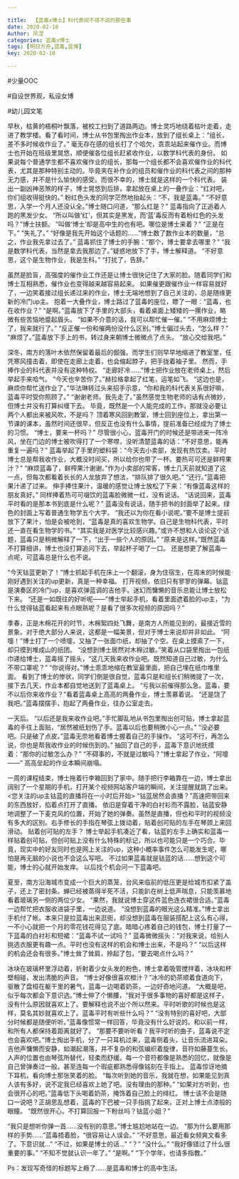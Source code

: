 ```yaml
---

title:  【蓝毒x博士】科代表间不得不说的那些事
date: 2020-02-10
Author: 凤涅
categories: 蓝毒x博士
tags: [明日方舟,蓝毒,蓝博]
key: 2020-02-10

---
```


\#少量OOC

\#自设世界观，私设女博

\#幼儿园文笔


早秋，枯黄的梧桐叶飘落，被校工扫到了道路两边。博士灵巧地绕着枯叶走着，走进了教学楼。看了看时间，博士从书包里掏出作业本，放到了组长桌上：“组长，差不多时候收作业了。”
毫无存在感的组长打了个哈欠，乖乖站起来催作业。而博士也开始在班级里晃悠，顺便催各位组长赶紧收作业，以数学科代表的身份。
如果说每个普通学生都不喜欢催作业的组长，那每一个组长都不会喜欢催作业的科代表，尤其是那种特别主动的。毕竟夹在补作业的组员和催作业的科代表之间的那种无力感，并不是什么愉快的感受。而很不幸的，博士就是这样的一个科代表。
装出一副凶神恶煞的样子，博士晃悠到后排，拿起放在桌上的一叠作业：“红对吧，你们组收得挺快的。”
粉红色头发的同学茫然地抬起头：“不，我是蓝毒。”
“不好意思，入学一个月人还没认全。”博士随口问道，“那么红是？”
蓝毒指向了正追着人跑的黑发少女。
“所以叫做‘红’，但其实是黑发，而‘蓝’毒反而有着粉红色的头发吗？”博士扶额。
“叫做‘博士’却是高中生的也有吧。哪位是博士来着？”
“正是在下。”
“失礼了。”
“好像是我先开始这个话题的……”博士数了数作业本的数量，“总之，作业我先拿过去了。”
蓝毒抓住了博士的手腕：“那个，博士要拿去哪里？”
“我是数学科代表，当然是拿去我那边了。”疑惑地放下了手，博士解释道。
“不好意思，这个是生物作业，我是生科。”
“打扰了，告辞。”

虽然是脸盲，高强度的催作业工作还是让博士很快记住了大家的脸。随着同学们和博士互相熟悉，催作业也变得越来越容易起来。
如果催更跟催作业一样容易就好了，一边笑着接过组长递过来的作业，博士无端地想到了自己关注的，总是随缘更新的冷门up主。
抱着一大叠作业，博士路过了蓝毒的座位，瞟了一眼：“蓝毒，也在收作业？”
“是啊。”蓝毒放下了手里的大部头，看着桌面上矮矮的一摞作业，略微有些苦恼地蹙起眉头。
“如果不介意的话，我可以帮忙催一催。”
“不用麻烦博士了，我来就行了。”
“反正催一份和催两份没什么区别。”博士偏过头去，“怎么样？”
“麻烦了。”蓝毒放下手上的书，转过身来朝博士微微点了点头。
“放心交给我吧。”


深冬，南方的落叶木依然保留着最后的倔强。而学生们则早早地缩进了教室里，任凭寒风撞击着，即使在走廊上走着，也会缩起脖子，把手拢着袖子里。
然而，手捧作业的科代表并没有这种特权。
“走廊好冷……”博士把作业放在老师桌上，然后举起手来哈气。
“今天也辛苦你了。”赫拉格拿起了红笔，运笔如飞。
“这边也是，麻烦你帮忙送作业了。”华法琳转过头来招手示意，“你和我的科代表关系很好嘛，蓝毒平时受你照顾了。”
“谢谢老师。我先走了。”虽然感觉生物老师的话有点微妙，但博士并没有打算纠缠下去。
毕竟，既然是一个人能完成的工作，那就没必要让两个人都出来被风吹，不是吗？
顶着寒风回到教室，博士回到座位上，拿出第一节课的课本，虽然时间还很早，但反正也没有什么事情，提前准备已经成为了博士的习惯。
“博士，要来一杯吗？”
尽管很小心，蓝毒开门的时候还是带进来一阵冷风，坐在门边的博士被吹得打了一个寒噤，没听清楚蓝毒的话：“不好意思，能再重复一遍吗？”
蓝毒举起了手里的塑料袋：“今天去小卖部，发现有热饮卖。平时博士总是帮我收作业，大概没时间买，所以给你也带了一杯。要热可可还是鲜榨果汁？”
“麻烦蓝毒了，鲜榨果汁谢谢。”作为小卖部的常客，博士几天前就知道了这一点，但每次都看着长长的人龙放弃了想法，“排队排了很久吧。”
“还行。”蓝毒把果汁递了过来。
伸手捧住果汁，温暖的感觉让博士放松了下来：“有像蓝毒这样的朋友真好。”
同样捧着热可可啜饮的蓝毒脸微微一红，没有说话。
“话说回来，蓝毒平时看的是那本书到底是什么呢？”
蓝毒没有说话，随手把书的封面举了起来。绿色的封面上写着普通生物学五个大字。
“我还以为你在看小说呢。”要不是博士提前放下了果汁，怕是会被呛到，“蓝毒是真的喜欢生物学。自己是生物科代表，平时还一直在看生物学的书。”
“其实我是对医学比较感兴趣。”或许不想和人谈论这个话题，蓝毒只是稍微解释了一下，“出于一些个人的原因。”
“原来是这样。”既然蓝毒不打算细讲，博士也没打算追问下去，举起杯子喝了一口。
还是想更了解蓝毒一点呢，可蓝毒总是什么也不说。

“今天钴蓝更新了！”博士抓起手机在床上一个翻滚，身为住宿生，在周末的时候能刚好遇到关注的up更新，真是一种幸福。
打开视频，依旧只有寥寥的弹幕。钴蓝是演奏区的冷门up，是喜欢弹蓝调的吉他手。迷幻而慵懒的音乐总能让博士放松下来。
“还是一如既往的好听呢——”博士举起手机，看着里面遮着脸的up主，“为什么觉得钴蓝看起来有点眼熟呢？是看了很多次视频的原因吗？”


季春，正是木棉花开的时节，木棉絮四处飞舞，是南方人所能见到的，最接近雪的景象。对于绝大部分人来说，这都是一幅美景，但对于博士来说却并非如此。
“阿嚏！”博士打了一个喷嚏，又抽了一张面巾纸，却抽了个空。在桌上摸索了一下，却只摸到堆成山的纸团。
“没想到博士居然对木棉过敏。”笑着从口袋里掏出一包纸巾递给博士，蓝毒摇了摇头，“这几天我来收作业吧。既然知道自己过敏，为什么不带口罩呢？”
“你说得对。”博士乖乖地缩在教室最里面，把自己埋在纸巾堆里面。
看到了博士的惨状，同学们倒是很自觉，蓝毒只是和组长们稍微提了一次，接下去几天，作业本都自觉地送到了蓝毒桌上。
“亏我以前催得那么急。蓝毒，要不以后你来收作业？”看着蓝毒桌上高高的两叠作业，博士羡慕着说。
“还是饶了我吧。”蓝毒摆摆手，抱起了两叠作业，往办公室走去。

一天后。
“以后还是我来收作业吧。”手忙脚乱地从书包里掏出创可贴，博士拿起蓝毒的手往上面贴，“居然被纸划伤了手。蓝毒以后也要稍微小心一点。”
“没必要吧。只是破了点皮。”蓝毒无奈地看着博士握着自己的手操作。
“这可不行，再怎么说，你也是帮我收作业的时候伤到的。”
抽回了自己的手，蓝毒下意识地抚摸着：“那你的过敏怎么办？”
“不碍事的，不就是过敏吗？”博士拿起了作业，“阿嚏——”
高高垒起的作业本瞬间崩塌。

一周的课程结束，博士拖着行李箱回到了家中。随手把行李箱靠在一边，博士拿出阔别了一个星期的手机，打开某个视频网站客户端的瞬间，关注提醒就跳了出来。
&lt;您关注的up主钴蓝的直播将在一小时后开始&gt;
“钴蓝居然会直播？”高速把带回来的东西放好，掐着点打开了直播。
依旧是穿着干净的白衬衫而不露脸，钴蓝安静地调整了一下麦克风的位置，开始了她的弹奏。虽然是直播，但也和平时的视频没有多大的区别。右手修长的手指在琴弦上拨动着，贴着创可贴的左手在琴颈上来回滑动。
贴着创可贴的左手？
博士举起手机凑近了看，钴蓝的左手上确实和蓝毒一样贴着创可贴，但创可贴上没有什么特殊的标记，所以也可能只是一个巧合。毕竟，现实中的好友同时也是网上关注的up，这种小概率事件怎么可能发生呢，哪怕是再无脑的小说也不会这么写吧。
不过如果蓝毒就是钴蓝的话……想到这个可能，博士的心就开始发痒。
以后找个机会问一下蓝毒吧。


夏至，南方沿海城市变成一个巨大的蒸笼，台风来临前的低压更是给城市扣紧了盖子，还上了密封条。蝉已经被蒸得半死不活，只能趴在树上低声喘息，只能羡慕地看着玻璃另一侧的两位少女。
“果然，我就说博士穿这件蓝色连衣裙很合适。”蓝毒一边帮忙把衣服收进袋子里，一边说道。
“没想到蓝毒的眼光这么精准。”博士拿出手机付了帐。本来只是拉蓝毒出来逛街，却没想到蓝毒在服装搭配上这么有心得，一不小心就把一个月的零花钱花得见了底。暗暗心疼着自己的钱包，博士打量了一下蓝毒的白衬衫和短裙：“蓝毒不试一试吗？”
蓝毒微微摇头：“对我来说，给别人挑选衣服更有趣一点。平时也没有这样的机会和博士出来，不是吗？”
“以后这样的机会还会有很多。”博士耸了耸肩，拎起了包，“要去喝点什么吗？”

冰块在玻璃杯里浮动着，折射着少女头发的粉色，博士拿着吸管搅拌着，冰块和杯壁相碰，发出清脆的声音。
“博士好像很喜欢橙汁？”冰冷的奶茶顺着食道向下，驱散了盘桓在躯干里的暑气，蓝毒一边喝着奶茶，一边好奇地问道。
“大概是吧，似乎每次都会下意识选。”博士伸了个懒腰，“我对于很多事物的喜好都是这样子，没有什么原因就喜欢上了。要解释也说不出个所以然来。平时听歌的时候也是这样，莫名其妙就喜欢上了。蓝毒平时有听些什么吗？”
“没有特别的喜好吧，大部分时候都是随便听听。”蓝毒像惯常一样回答，毕竟没有什么好说的。和以前一样，和所有人都保持着距离就好了。
“那要不要听听看？我平时听的曲子，蓝毒说不定也会喜欢吧。”博士掏出手机，分了一只耳机过来，蓝毒侧着头，让音乐流进耳朵。吉他声慵懒而安静，如潮起潮落，并不复杂的和弦编织着旋律，音符如藤蔓生长。人声的位置也由琴弦所替代，轻柔而舒缓。每一个音符都像是熟悉的回忆，就像是自己曾弹奏过一般。甚至连每一个瑕疵都熟悉得像铭刻在手指上。
蓝毒惊讶地摘下耳机，看向博士那张笑着的脸。
“每次听到她的音乐，我就在想，如果能见到真人该有多好，说不定我已经喜欢上她了吧。没有理由的那种。”
“如果对方听到，也会很开心的吧。”蓝毒低下头喝着奶茶，掩饰着自己脸上的绯红。
博士该不会是随口一说吧？正胡思乱想着，蓝毒的下巴被一只手指挑了起来，正对上博士点漆般的眼瞳。
“既然很开心，不打算回报一下粉丝吗？钴蓝小姐？”


“我只是想听你弹一首……没有别的意思。”博士尴尬地站在一边。
“那为什么要用那样的手势……”蓝毒捂着脸，“很容易让人误会。”
“不好意思，最近看女频爽文看多了。下意识就…”
“不过，如果是博士的话…”
“？”
“没什么。”
“我好像错过了什么很重要的事。”
“不知不觉就认识一年了。”
“是啊。”
“下个学年，也请多指教。”

Ps：发现写奇怪的标题写上瘾了……是蓝毒和博士的高中生活。
